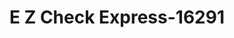 ---
f_zip-code: 38012
f_state-code: TN
title: E Z Check Express-16291
f_phone: 731-779-9009
f_city-only: Brownsville
f_address: 1142 N Washington Ave Brownsville
f_location-unique-id: '16291'
slug: e-z-check-express-16291
updated-on: '2024-05-30T13:46:58.046Z'
created-on: '2024-05-30T13:36:59.803Z'
published-on: '2024-05-30T13:54:32.469Z'
f_city-state: cms/city/brownsville-tn.md
f_company: cms/company/e-z-check-express.md
f_state: cms/state/tennessee.md
layout: '[payday-loan].html'
tags: payday-loan
---